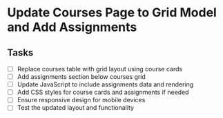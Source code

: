 # Update Courses Page to Grid Model and Add Assignments

## Tasks
- [ ] Replace courses table with grid layout using course cards
- [ ] Add assignments section below courses grid
- [ ] Update JavaScript to include assignments data and rendering
- [ ] Add CSS styles for course cards and assignments if needed
- [ ] Ensure responsive design for mobile devices
- [ ] Test the updated layout and functionality
